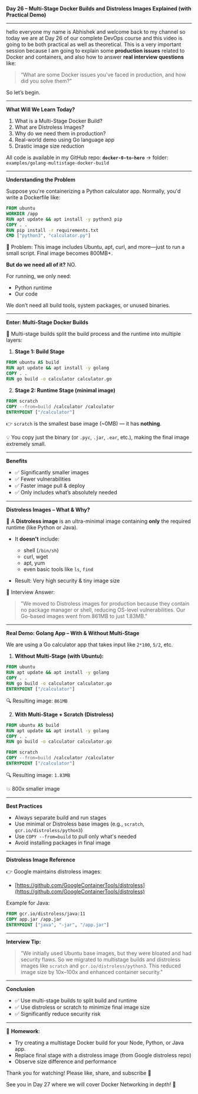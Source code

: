 **Day 26 – Multi-Stage Docker Builds and Distroless Images Explained (with Practical Demo)**

---

hello everyone my name is Abhishek and welcome back to my channel so today we are at Day 26 of our complete DevOps course and this video is going to be both practical as well as theoretical. This is a very important session because I am going to explain some **production issues** related to Docker and containers, and also how to answer **real interview questions** like:

> “What are some Docker issues you've faced in production, and how did you solve them?”

So let’s begin.

---

**What Will We Learn Today?**

1. What is a Multi-Stage Docker Build?
2. What are Distroless Images?
3. Why do we need them in production?
4. Real-world demo using Go language app
5. Drastic image size reduction

All code is available in my GitHub repo: **`docker-0-to-hero`** → folder: `examples/golang-multistage-docker-build`

---

**Understanding the Problem**

Suppose you're containerizing a Python calculator app. Normally, you'd write a Dockerfile like:

```dockerfile
FROM ubuntu
WORKDIR /app
RUN apt update && apt install -y python3 pip
COPY . .
RUN pip install -r requirements.txt
CMD ["python3", "calculator.py"]
```

🚨 Problem: This image includes Ubuntu, apt, curl, and more—just to run a small script. Final image becomes 800MB+.

**But do we need all of it?** NO.

For running, we only need:

* Python runtime
* Our code

We don’t need all build tools, system packages, or unused binaries.

---

**Enter: Multi-Stage Docker Builds**

🔧 Multi-stage builds split the build process and the runtime into multiple layers:

1. **Stage 1: Build Stage**

```dockerfile
FROM ubuntu AS build
RUN apt update && apt install -y golang
COPY . .
RUN go build -o calculator calculator.go
```

2. **Stage 2: Runtime Stage (minimal image)**

```dockerfile
FROM scratch
COPY --from=build /calculator /calculator
ENTRYPOINT ["/calculator"]
```

👉 `scratch` is the smallest base image (\~0MB) — it has **nothing**.

💡 You copy just the binary (or `.pyc`, `.jar`, `.ear`, etc.), making the final image extremely small.

---

**Benefits**

* ✅ Significantly smaller images
* ✅ Fewer vulnerabilities
* ✅ Faster image pull & deploy
* ✅ Only includes what’s absolutely needed

---

**Distroless Images – What & Why?**

📌 A **Distroless image** is an ultra-minimal image containing **only** the required runtime (like Python or Java).

* It **doesn't** include:

  * shell (`/bin/sh`)
  * curl, wget
  * apt, yum
  * even basic tools like `ls`, `find`

* Result: Very high security & tiny image size

💬 Interview Answer:

> "We moved to Distroless images for production because they contain no package manager or shell, reducing OS-level vulnerabilities. Our Go-based images went from 861MB to just 1.83MB."

---

**Real Demo: Golang App – With & Without Multi-Stage**

We are using a Go calculator app that takes input like `2*100`, `5/2`, etc.

1. **Without Multi-Stage (with Ubuntu):**

```dockerfile
FROM ubuntu
RUN apt update && apt install -y golang
COPY . .
RUN go build -o calculator calculator.go
ENTRYPOINT ["/calculator"]
```

🔍 Resulting image: `861MB`

2. **With Multi-Stage + Scratch (Distroless)**

```dockerfile
FROM ubuntu AS build
RUN apt update && apt install -y golang
COPY . .
RUN go build -o calculator calculator.go

FROM scratch
COPY --from=build /calculator /calculator
ENTRYPOINT ["/calculator"]
```

🔍 Resulting image: `1.83MB`

💥 800x smaller image

---

**Best Practices**

* Always separate build and run stages
* Use minimal or Distroless base images (e.g., `scratch`, `gcr.io/distroless/python3`)
* Use `COPY --from=build` to pull only what's needed
* Avoid installing packages in final image

---

**Distroless Image Reference**

👉 Google maintains distroless images:

* [https://github.com/GoogleContainerTools/distroless](https://github.com/GoogleContainerTools/distroless)

Example for Java:

```dockerfile
FROM gcr.io/distroless/java:11
COPY app.jar /app.jar
ENTRYPOINT ["java", "-jar", "/app.jar"]
```

---

**Interview Tip:**

> "We initially used Ubuntu base images, but they were bloated and had security flaws. So we migrated to multistage builds and distroless images like `scratch` and `gcr.io/distroless/python3`. This reduced image size by 10x–100x and enhanced container security."

---

**Conclusion**

* ✅ Use multi-stage builds to split build and runtime
* ✅ Use distroless or scratch to minimize final image size
* ✅ Significantly reduce security risk

---

📌 **Homework**:

* Try creating a multistage Docker build for your Node, Python, or Java app.
* Replace final stage with a distroless image (from Google distroless repo)
* Observe size difference and performance

Thank you for watching! Please like, share, and subscribe 🙏

See you in Day 27 where we will cover Docker Networking in depth! 👋
